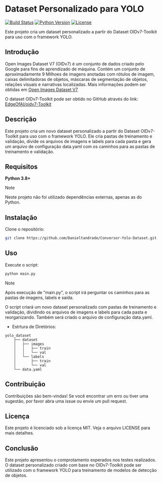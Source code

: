 # Dataset Personalizado para YOLO

[![Build Status](https://img.shields.io/badge/Build-Passing-green.svg)](https://github.com/your-username/oidv7-yolo-reorg/actions)
[![Python Version](https://img.shields.io/badge/Python-3.7+-blue.svg)](https://www.python.org/downloads/)
[![License](https://img.shields.io/badge/License-MIT-yellow.svg)](https://opensource.org/licenses/MIT)

Este projeto cria um dataset personalizado a partir do Dataset OIDv7-Toolkit para uso com o framework YOLO.

## Introdução

Open Images Dataset V7 (OIDv7) é um conjunto de dados criado pelo Google para fins de aprendizado de máquina. Contém um conjunto de aproximadamente 9 Milhoes de imagens anotadas com rótulos de imagem, caixas delimitadoras de objetos, máscaras de segmentação de objetos, relações visuais e narrativas localizadas.
Mais informações podem ser obtidas em [Open Images Dataset V7](https://storage.googleapis.com/openimages/web/index.html)

O dataset OIDv7-Toolkit pode ser obtido no GitHub através do link: [EdgeOfAI/oidv7-Toolkit](https://github.com/EdgeOfAI/oidv7-Toolkit)


## Descrição

Este projeto cria um novo dataset personalizado a partir do Dataset OIDv7-Toolkit para uso com o framework YOLO. Ele cria pastas de treinamento e validação, divide os arquivos de imagens e labels para cada pasta e gera um arquivo de configuração data.yaml com os caminhos para as pastas de treinamento e validação.

## Requisitos

__Python 3.8+__

> [!NOTE]
> Neste projeto não foi utilizado dependências externas, apenas as do Python.


## Instalação

Clone o repositório:

```bash
git clone https://github.com/Danieltandrade/Conversor-Yolo-Dataset.git
```

## Uso

Execute o script:

```bash
python main.py
```
> [!NOTE]
> Após execução de "main.py", o script irá perguntar os caminhos para as pastas de imagens, labels e saída.

O script criará um novo dataset personalizado com pastas de treinamento e validação, dividindo os arquivos de imagens e labels para cada pasta e reorganizando. Também será criado o arquivo de configuração data.yaml.

- Estrtura de Diretórios:
```
yolo_dataset
    ├── dataset
    │   ├── images
    │   │   ├── train
    │   │   └── val
    │   └── labels
    │       ├── train
    │       └── val
    └── data.yaml
```

## Contribuição

Contribuições são bem-vindas! Se você encontrar um erro ou tiver uma sugestão, por favor abra uma issue ou envie um pull request.

## Licença

Este projeto é licenciado sob a licença MIT. Veja o arquivo LICENSE para mais detalhes.

## Conclusão

Este projeto apresentou o comprotamento esperados nos testes realizados. O dataset personalizado criado com base no OIDv7-Toolkit pode ser utilizado com o framework YOLO para treinamento de modelos de detecção de objetos.